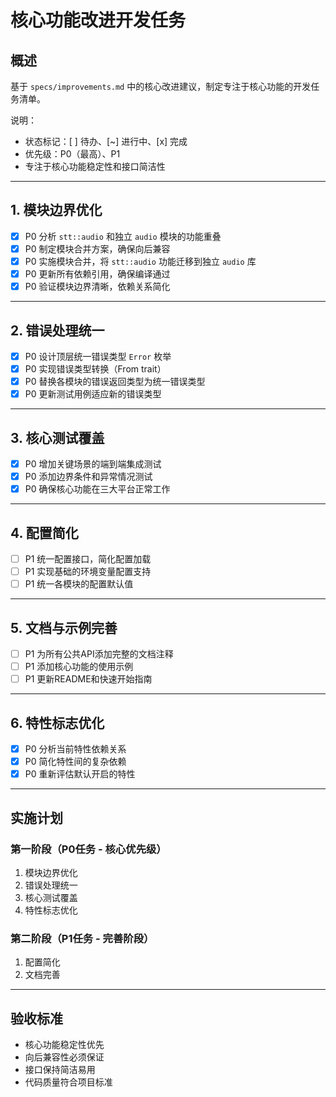 # 核心功能改进开发任务

## 概述
基于 `specs/improvements.md` 中的核心改进建议，制定专注于核心功能的开发任务清单。

说明：
- 状态标记：[ ] 待办、[~] 进行中、[x] 完成
- 优先级：P0（最高）、P1
- 专注于核心功能稳定性和接口简洁性

---

## 1. 模块边界优化

- [x] P0 分析 `stt::audio` 和独立 `audio` 模块的功能重叠
- [x] P0 制定模块合并方案，确保向后兼容
- [x] P0 实施模块合并，将 `stt::audio` 功能迁移到独立 `audio` 库
- [x] P0 更新所有依赖引用，确保编译通过
- [x] P0 验证模块边界清晰，依赖关系简化

---

## 2. 错误处理统一

- [x] P0 设计顶层统一错误类型 `Error` 枚举
- [x] P0 实现错误类型转换（From trait）
- [x] P0 替换各模块的错误返回类型为统一错误类型
- [x] P0 更新测试用例适应新的错误类型

---

## 3. 核心测试覆盖

- [x] P0 增加关键场景的端到端集成测试
- [x] P0 添加边界条件和异常情况测试
- [x] P0 确保核心功能在三大平台正常工作

---

## 4. 配置简化

- [ ] P1 统一配置接口，简化配置加载
- [ ] P1 实现基础的环境变量配置支持
- [ ] P1 统一各模块的配置默认值

---

## 5. 文档与示例完善

- [ ] P1 为所有公共API添加完整的文档注释
- [ ] P1 添加核心功能的使用示例
- [ ] P1 更新README和快速开始指南

---

## 6. 特性标志优化

- [x] P0 分析当前特性依赖关系
- [x] P0 简化特性间的复杂依赖
- [x] P0 重新评估默认开启的特性

---

## 实施计划

### 第一阶段（P0任务 - 核心优先级）
1. 模块边界优化
2. 错误处理统一  
3. 核心测试覆盖
4. 特性标志优化

### 第二阶段（P1任务 - 完善阶段）
1. 配置简化
2. 文档完善

---

## 验收标准

- 核心功能稳定性优先
- 向后兼容性必须保证
- 接口保持简洁易用
- 代码质量符合项目标准